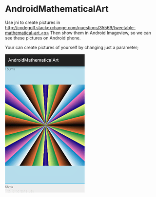 # AndroidMathematicalArt
Use jni to create pictures in http://codegolf.stackexchange.com/questions/35569/tweetable-mathematical-art.<p>
Then show them in Android Imageview, so we can see these pictures on Android phone.

Your can create pictures of yourself by changing just a parameter;

![](2016_02_04_14_00_17_12.gif)
